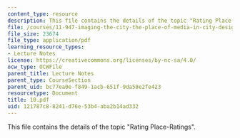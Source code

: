 ```yaml
---
content_type: resource
description: This file contains the details of the topic "Rating Place-Ratings".
file: /courses/11-947-imaging-the-city-the-place-of-media-in-city-design-and-development-fall-1998/121787c88241d76e53b4aba2b14ad332_10.pdf
file_size: 23674
file_type: application/pdf
learning_resource_types:
- Lecture Notes
license: https://creativecommons.org/licenses/by-nc-sa/4.0/
ocw_type: OCWFile
parent_title: Lecture Notes
parent_type: CourseSection
parent_uid: bc77ea0e-f849-1acb-651f-9da58e2fe423
resourcetype: Document
title: 10.pdf
uid: 121787c8-8241-d76e-53b4-aba2b14ad332
---
```

This file contains the details of the topic "Rating Place-Ratings".